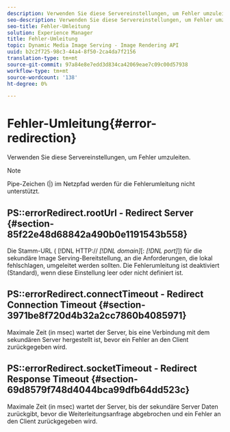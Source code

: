 ```yaml
---
description: Verwenden Sie diese Servereinstellungen, um Fehler umzuleiten.
seo-description: Verwenden Sie diese Servereinstellungen, um Fehler umzuleiten.
seo-title: Fehler-Umleitung
solution: Experience Manager
title: Fehler-Umleitung
topic: Dynamic Media Image Serving - Image Rendering API
uuid: b2c2f725-98c3-44a4-8f50-2ca4da7f2156
translation-type: tm+mt
source-git-commit: 97a84e8e7edd3d834ca42069eae7c09c00d57938
workflow-type: tm+mt
source-wordcount: '138'
ht-degree: 0%

---
```



# Fehler-Umleitung{#error-redirection}

Verwenden Sie diese Servereinstellungen, um Fehler umzuleiten.

>[!NOTE]
>
>Pipe-Zeichen (|) im Netzpfad werden für die Fehlerumleitung nicht unterstützt.

## PS::errorRedirect.rootUrl - Redirect Server {#section-85f22e48d68842a490b0e1191543b558}

Die Stamm-URL ( [!DNL HTTP:// *[!DNL domain]*[: *[!DNL port]*]) für die sekundäre Image Serving-Bereitstellung, an die Anforderungen, die lokal fehlschlagen, umgeleitet werden sollten. Die Fehlerumleitung ist deaktiviert (Standard), wenn diese Einstellung leer oder nicht definiert ist.

## PS::errorRedirect.connectTimeout - Redirect Connection Timeout {#section-3971be8f720d4b32a2cc7860b4085971}

Maximale Zeit (in msec) wartet der Server, bis eine Verbindung mit dem sekundären Server hergestellt ist, bevor ein Fehler an den Client zurückgegeben wird.

## PS::errorRedirect.socketTimeout - Redirect Response Timeout {#section-69d8579f748d4044bca99dfb64dd523c}

Maximale Zeit (in msec) wartet der Server, bis der sekundäre Server Daten zurückgibt, bevor die Weiterleitungsanfrage abgebrochen und ein Fehler an den Client zurückgegeben wird.
